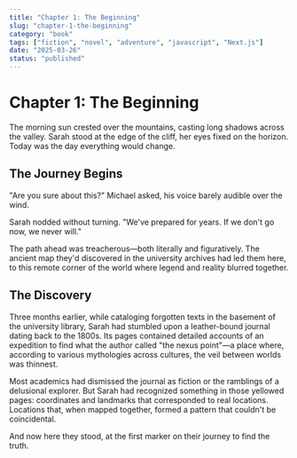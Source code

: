 ```yaml
---
title: "Chapter 1: The Beginning"
slug: "chapter-1-the-beginning"
category: "book"
tags: ["fiction", "novel", "adventure", "javascript", "Next.js"]
date: "2025-03-26"
status: "published"
---
```


# Chapter 1: The Beginning

The morning sun crested over the mountains, casting long shadows across the valley. Sarah stood at the edge of the cliff, her eyes fixed on the horizon. Today was the day everything would change.

## The Journey Begins

"Are you sure about this?" Michael asked, his voice barely audible over the wind.

Sarah nodded without turning. "We've prepared for years. If we don't go now, we never will."

The path ahead was treacherous—both literally and figuratively. The ancient map they'd discovered in the university archives had led them here, to this remote corner of the world where legend and reality blurred together.

## The Discovery

Three months earlier, while cataloging forgotten texts in the basement of the university library, Sarah had stumbled upon a leather-bound journal dating back to the 1800s. Its pages contained detailed accounts of an expedition to find what the author called "the nexus point"—a place where, according to various mythologies across cultures, the veil between worlds was thinnest.

Most academics had dismissed the journal as fiction or the ramblings of a delusional explorer. But Sarah had recognized something in those yellowed pages: coordinates and landmarks that corresponded to real locations. Locations that, when mapped together, formed a pattern that couldn't be coincidental.

And now here they stood, at the first marker on their journey to find the truth.
